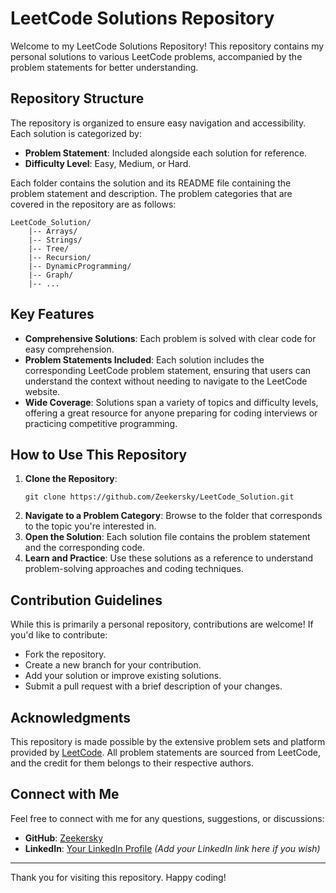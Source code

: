 # LeetCode Solutions Repository

Welcome to my LeetCode Solutions Repository! This repository contains my personal solutions to various LeetCode problems, accompanied by the problem statements for better understanding.

## Repository Structure
The repository is organized to ensure easy navigation and accessibility. Each solution is categorized by:

- **Problem Statement**: Included alongside each solution for reference.
- **Difficulty Level**: Easy, Medium, or Hard.

Each folder contains the solution and its README file containing the problem statement and description. The problem categories that are covered in the repository are as follows:
```
LeetCode_Solution/
    |-- Arrays/
    |-- Strings/
    |-- Tree/
    |-- Recursion/
    |-- DynamicProgramming/
    |-- Graph/
    |-- ...
```

## Key Features
- **Comprehensive Solutions**: Each problem is solved with clear code for easy comprehension.
- **Problem Statements Included**: Each solution includes the corresponding LeetCode problem statement, ensuring that users can understand the context without needing to navigate to the LeetCode website.
- **Wide Coverage**: Solutions span a variety of topics and difficulty levels, offering a great resource for anyone preparing for coding interviews or practicing competitive programming.

## How to Use This Repository

1. **Clone the Repository**:
   ```
   git clone https://github.com/Zeekersky/LeetCode_Solution.git
   ```
2. **Navigate to a Problem Category**:
   Browse to the folder that corresponds to the topic you're interested in.
3. **Open the Solution**:
   Each solution file contains the problem statement and the corresponding code.
4. **Learn and Practice**:
   Use these solutions as a reference to understand problem-solving approaches and coding techniques.

## Contribution Guidelines
While this is primarily a personal repository, contributions are welcome! If you'd like to contribute:
- Fork the repository.
- Create a new branch for your contribution.
- Add your solution or improve existing solutions.
- Submit a pull request with a brief description of your changes.

## Acknowledgments
This repository is made possible by the extensive problem sets and platform provided by [LeetCode](https://leetcode.com/). All problem statements are sourced from LeetCode, and the credit for them belongs to their respective authors.

## Connect with Me
Feel free to connect with me for any questions, suggestions, or discussions:
- **GitHub**: [Zeekersky](https://github.com/Zeekersky)
- **LinkedIn**: [Your LinkedIn Profile](#) *(Add your LinkedIn link here if you wish)*

---
Thank you for visiting this repository. Happy coding!

